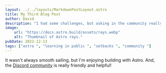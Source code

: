 ```yaml
---
layout: ../../layouts/MarkdownPostLayout.astro
title: My Third Blog Post
author: David
description: "I had some challenges, but asking in the community really helped!"
image:
    url: "https://docs.astro.build/assets/rays.webp"
    alt: "Thumbnail of Astro rays."
pubDate: 2022-12-13
tags: ["astro ", "learning in public ", "setbacks ", "community "]
---
```


It wasn't always smooth sailing, but I'm enjoying building with Astro. And, the [Discord community](https://astro.build/chat) is really friendly and helpful!
